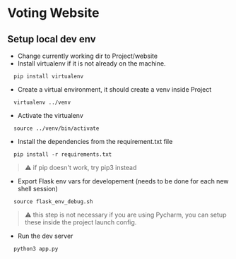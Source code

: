 # Voting Website

## Setup local dev env

- Change currently working dir to Project/website
- Install virtualenv if it is not already on the machine.
```shell
  pip install virtualenv
```
- Create a virtual environment, it should create a venv inside Project
```shell
  virtualenv ../venv 
```
- Activate the virtualenv
```shell
  source ../venv/bin/activate
```
- Install the dependencies from the requirement.txt file
```shell
  pip install -r requirements.txt 
```
> :warning: if pip doesn't work, try pip3 instead
- Export Flask env vars for developement (needs to be done for each new shell session)
```shell
  source flask_env_debug.sh
```
> :warning: this step is not necessary if you are using Pycharm, you can setup these inside the project launch config.
- Run the dev server
```shell
  python3 app.py
```